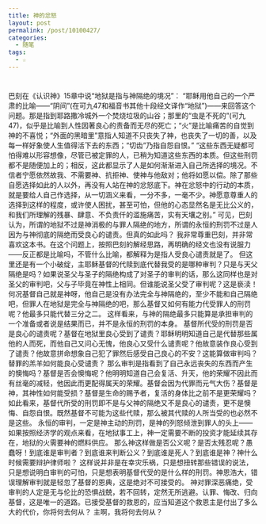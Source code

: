 ```yaml
---
title: 神的忿怒
layout: post
permalink: /post/10100427/
categories:
  - 随笔
tags:
  - ☆
---
```

# 

巴刻在《认识神》15章中说“地狱是指与神隔绝的境况”： 
“耶稣用他自己的一个严肃的比喻——“阴间”(在可九47和福音书其他十段经文译作“地狱”)——来回答这个问题。那是指到耶路撒冷城外一个焚烧垃圾的山谷；那里的“虫是不死的”(可九47)，似乎是比喻到人性因著良心的责备而无尽的死亡；“火”是比喻痛苦的自觉到神的不喜悦；“外面的黑暗里”意指人知道不只丧失了神，也丧失了一切的善，以及每一样好象使人生值得活下去的东西；“切齿”乃指自怨自恨。” 
“这些东西无疑都可怕得难以形容想像，尽管已被定罪的人，已稍为知道这些东西的本质。但这些刑罚都不是随便加上的；相反，这此都显示了人是如何渐渐进入自己所选择的境况。不信者宁愿依然故我、不需要神、抗拒神、使神与他敌对；他将如愿以偿。除了那些自愿选择如此的人以外，再没有人站在神的忿怒底下。神在忿怒中的行动的本质，就是要给人自己作选择，从一切涵义来看，一分不多，一毫不少。神愿意尊重人的选择到这样的程度，或许使人困扰，甚至可怕，但他的心态显然名是无比公义的，和我们所理解的残暴、肆意、不负责仟的滥施痛苦，实有天壤之别。” 
可见，巴刻认为，所谓的地狱不过是神消极的与罪人隔绝的地方，所谓的永恒的刑罚不过是人因为与神彻底的隔绝而受良心的谴责。但真的如此吗？ 
我非常尊重巴刻，并非常喜欢这本书。在这个问题上，按照巴刻的解经思路，再明确的经文也没有说服力——反正都是比喻吗，不管什么比喻，都解释为是指人受良心谴责就是了。 
但这里还是有一个小破绽，主耶稣基督的代赎到底代替我受的是哪种审判？只是与天父隔绝是吗？如果说圣父与圣子的隔绝构成了对圣子的审判的话，那么这同样也是对圣父的审判吧，父与子毕竟在神性上相同。但谁能说圣父受了审判呢？这是亵渎！ 
何况基督自己就是神呀，他自己是没有办法完全与神隔绝的，至少不能和自己隔绝吧，但罪人在地狱是完全与神隔绝的吧，那么基督又如何有能力代受罪人的刑罚呢？他最多只能代替三分之二。 
这样看来，与神的隔绝最多只能算是承担审判的一个准备或者说是结果而已，并不是永恒的刑罚的本身。 
基督所代受的刑罚是否是良心的谴责呢？基督在地狱里良心受到了谴责？耶稣明明知道自己是代替那些属他的人而死，而他自己又问心无愧，他良心又受什么谴责呢？他故意装作良心受到了谴责？他故意拼命想象自己犯了罪然后感受自己良心的不安？这能算做审判吗？替罪的羔羊如何能良心受谴责？ 
那么审判是指看到了自己永远丧失的东西而产生的懊悔吗？基督是否会懊悔呢？他明明知道自己会复活、升天，他的荣耀不因此而有丝毫的减轻，他因此而更配得属天的荣耀。基督会因为代罪而元气大伤？基督是神，其神性如何能受损？基督是生命的赐予者，复活的身体比之前不是更荣耀吗？ 
如此看来，基督代所受的刑罚即不是与父神的隔绝又不是良心的谴责，更不是懊悔、自怨自恨。既然基督不可能为这些代赎，那么被其代赎的人所当受的也必然不是这些。 
永恒的审判，一定是神主动的刑罚，是神的列怒倾泄到罪人的头上——如果按照经济学的观点来看，在地狱事工上，神一定需要不断的投资才能延续其存在，地狱的火需要神的燃料供应。 
那么神这样做是否公义呢？是否太残忍呢？愚蠢呀！到底谁是审判者？到底谁来判断公义？到底谁是死人？到底谁是神？神什么时候需要辩护律师啦？ 
这样说并非是在幸灾乐祸，只是想扭转那些错误的说法，只是想说明白审判的可怕，只是想表明基督代受的是什么样的刑罚。神恩浩大，错误理解审判就是轻忽了基督的恩典，这是绝对不可接受的。 
神对罪深恶痛绝，受审判的人定是无与伦比的恐惧战兢，若不回转，定然无所逃避。认罪、悔改、归向基督，这是唯一的道路。已接受基督的救恩的，应当知道这个救恩主是付出了多么大的代价，你将何去何从？ 
主啊，我将何去何从？